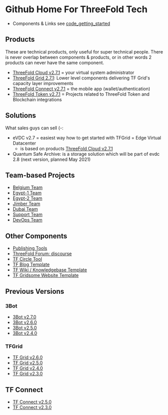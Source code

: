 # Github Home For ThreeFold Tech

- Components & Links see [code_getting_started](code_getting_started.md)

## Products

These are technical products, only useful for super technical people.
There is never overlap between components & products, or in other words 2 products can never have the same component.

- [ThreeFold Cloud v2.7.1](products/3bot2.7.1.md) = your virtual system administrator
- [ThreeFold Grid 2.7.1](products/tfgrid2.7.1.md): Lower level components delivering TF Grid's capacity layer improvements
- [ThreeFold Connect v2.7.1](products/threefoldconnect2.7.1.md) = the mobile app (wallet/authentication)
- [ThreeFold Token v2.7.1](products/tft2.7.1.md) = Projects related to ThreeFold Token and Blockchain integrations

## Solutions

What sales guys can sell (-:

- eVDC v2.7 = easiest way how to get started with TFGrid = Edge Virtual Datacenter
    - is based on products [ThreeFold Cloud v2.7.1](products/tfcloud_2_7_1.md)
- Quantum Safe Archive: is a storage solution which will be part of evdc 2.8 (next version, planned May 2021)

## Team-based Projects

- [Belgium Team](https://github.com/orgs/threefoldtech/projects/61)
- [Egypt-1 Team](https://github.com/orgs/threefoldtech/projects/127)
- [Egypt-2 Team](https://github.com/orgs/threefoldtech/projects/128)
- [Jimber Team](https://github.com/orgs/threefoldtech/projects/60)
- [Dubai Team](https://github.com/orgs/threefoldtech/projects/130)
- [Support Team](https://circles.threefold.me/project/sabrinasadik-tf-support/kanban)
- [DevOps Team](https://github.com/orgs/threefoldtech/projects/66)

## Other Components
  
- [Publishing Tools](https://github.com/threebotserver/publishingtools)
- [ThreeFold Forum: discourse](https://github.com/threefoldtech/threefold-forums)
- [TF Circle Tool](https://github.com/threefoldtech/circles_reporting_tool)
- [TF Blog Template](https://github.com/threefoldfoundation/blog_example)
- [TF Wiki / Knowledgebase Template](https://github.com/threefoldfoundation/wiki_example)
- [TF Gridsome Website Template](https://github.com/threefoldfoundation/www_examplesite)

## Previous Versions

### 3Bot
- [3Bot v2.7.0](products/3bot2.7.md) 
- [3Bot v2.6.0](products/3bot2.6.md) 
- [3Bot v2.5.0](products/3bot2.5.md)
- [3Bot v2.4.0](products/3bot2.4.md)

### TFGrid
- [TF Grid v2.6.0](products/tfgrid2.6.md) 
- [TF Grid v2.5.0](products/tfgrid2.5.md) 
- [TF Grid v2.4.0](products/tfgrid2.4.md)
- [TF Grid v2.3.0](products/tfgrid2.3.md)


## TF Connect
- [TF Connect v2.5.0](products/threefoldconnect2.5.md) 
- [TF Connect v2.3.0](products/threefoldconnect2.3.md) 

